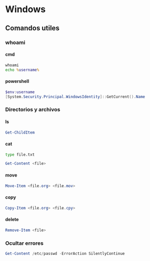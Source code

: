 # Windows

## Comandos utiles

### whoami

#### cmd

```cmd
whoami
echo %username%
```

#### powershell

```powershell
$env:username
[System.Security.Principal.WindowsIdentity]::GetCurrent().Name
```

### Directorios y archivos

#### ls

```powershell
Get-ChildItem
```

#### cat

```cmd
type file.txt
```

```powershell
Get-Content <file>
```

#### move 

```powershell
Move-Item <file.org> <file.mov>
```

#### copy

```powershell
Copy-Item <file.org> <file.cpy>
```

#### delete

```powershell
Remove-Item <file>
```

### Ocultar errores

```powershell
Get-Content /etc/passwd -ErrorAction SilentlyContinue
```